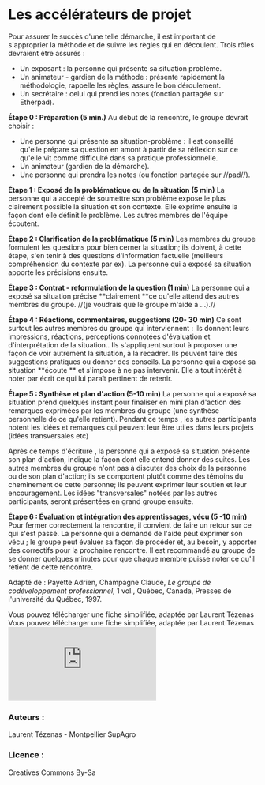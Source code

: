 # Les accélérateurs de projet
Pour assurer le succès d'une telle démarche, il est important de s'approprier la méthode et de suivre les règles qui en découlent. 
Trois rôles devraient être assurés  : 
- Un exposant : la personne qui présente sa situation problème.
- Un animateur - gardien de la méthode : présente rapidement la méthodologie, rappelle les règles, assure le bon déroulement.
- Un secrétaire : celui qui prend les notes (fonction partagée sur Etherpad).

**Étape 0 : Préparation (5 min.)**
Au début de la rencontre, le groupe devrait choisir : 
- Une personne qui présente sa situation-problème : il est conseillé qu'elle  prépare sa question en amont à partir de sa réflexion sur ce qu'elle vit comme difficulté dans sa pratique professionnelle.
- Un animateur (gardien de la démarche). 
- Une personne qui prendra les notes (ou fonction partagée sur //pad//).

**Étape 1 : Exposé de la problématique ou de la situation (5 min)**
La personne qui a accepté de soumettre son problème expose le plus clairement possible la situation et son contexte. Elle exprime ensuite la façon dont elle définit le problème. Les autres membres de l'équipe écoutent.

**Étape 2 : Clarification de la problématique (5 min)**
Les membres du groupe formulent les questions pour bien cerner la situation; ils doivent, à cette étape, s'en tenir à des questions d'information factuelle (meilleurs compréhension du contexte par ex). La personne qui a exposé sa situation apporte les précisions ensuite.

**Étape 3 : Contrat - reformulation de la question (1 min)**
La personne qui a exposé sa situation précise **clairement **ce qu'elle attend des autres membres du groupe. //(je voudrais que le groupe m'aide à ...).//

**Étape 4 : Réactions, commentaires, suggestions (20- 30 min)**
Ce sont surtout les autres membres du groupe qui interviennent : Ils donnent leurs impressions, réactions, perceptions connotées d'évaluation et d'interprétation de la situation.. Ils s'appliquent surtout à proposer une façon de voir autrement la situation, à la recadrer. Ils peuvent faire des suggestions pratiques ou donner des conseils. 
La personne qui a exposé sa situation **écoute ** et s'impose à ne pas intervenir. Elle a tout intérêt à noter par écrit ce qui lui paraît pertinent de retenir.

**Étape 5 : Synthèse et plan d'action (5-10 min)**
La personne qui a exposé sa situation prend quelques instant pour finaliser en mini plan d'action des remarques exprimées par les membres du groupe (une synthèse personnelle de ce qu'elle retient). 
Pendant ce temps , les autres participants notent les idées et remarques qui peuvent leur être utiles dans leurs projets (idées transversales etc) 

Après ce temps d'écriture , la personne qui a exposé sa situation présente son plan d'action, indique la façon dont elle entend donner des suites. Les autres membres du groupe n'ont pas à discuter des choix de la personne ou de son plan d'action; ils se comportent plutôt comme des témoins du cheminement de cette personne; ils peuvent exprimer leur soutien et leur encouragement. 
Les idées "transversales" notées par les autres participants, seront présentées en grand groupe ensuite. 

**Étape 6 : Évaluation et intégration des apprentissages, vécu (5 -10 min)**
Pour fermer correctement la rencontre, il convient de faire un retour sur ce qui s'est passé. La personne qui a demandé de l'aide peut exprimer son vécu ; le groupe peut évaluer sa façon de procéder et, au besoin, y apporter des correctifs pour la prochaine rencontre. Il est recommandé au groupe de se donner quelques minutes pour que chaque membre puisse noter ce qu'il retient de cette rencontre.

Adapté de : Payette Adrien, Champagne Claude, *Le groupe de codéveloppement professionnel*, 1 vol., Québec, Canada, Presses de l'université du Québec, 1997.

Vous pouvez télécharger une fiche simplifiée, adaptée par Laurent Tézenas Vous pouvez télécharger une fiche simplifiée, adaptée par Laurent Tézenas !["Télécharger le fichier Accelerateur_de_projet.pdf (92.2kB)"](http://ebook.coop-tic.eu/francais/files/Accelerateur_de_projet.pdf)
### Auteurs :
Laurent Tézenas - Montpellier SupAgro
### Licence :
Creatives Commons By-Sa
